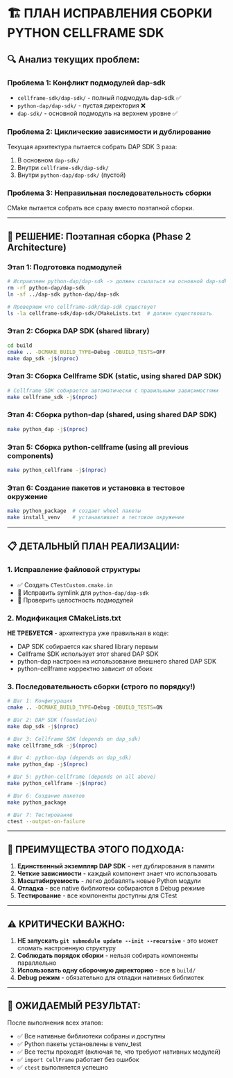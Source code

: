 # 🏗️ ПЛАН ИСПРАВЛЕНИЯ СБОРКИ PYTHON CELLFRAME SDK

## 🔍 **Анализ текущих проблем:**

### Проблема 1: Конфликт подмодулей dap-sdk
- `cellframe-sdk/dap-sdk/` - полный подмодуль dap-sdk ✅
- `python-dap/dap-sdk/` - пустая директория ❌
- `dap-sdk/` - основной подмодуль на верхнем уровне ✅

### Проблема 2: Циклические зависимости и дублирование
Текущая архитектура пытается собрать DAP SDK 3 раза:
1. В основном `dap-sdk/` 
2. Внутри `cellframe-sdk/dap-sdk/`
3. Внутри `python-dap/dap-sdk/` (пустой)

### Проблема 3: Неправильная последовательность сборки
CMake пытается собрать все сразу вместо поэтапной сборки.

---

## 🎯 **РЕШЕНИЕ: Поэтапная сборка (Phase 2 Architecture)**

### Этап 1: Подготовка подмодулей
```bash
# Исправляем python-dap/dap-sdk -> должен ссылаться на основной dap-sdk
rm -rf python-dap/dap-sdk
ln -sf ../dap-sdk python-dap/dap-sdk

# Проверяем что cellframe-sdk/dap-sdk существует
ls -la cellframe-sdk/dap-sdk/CMakeLists.txt  # должен существовать
```

### Этап 2: Сборка DAP SDK (shared library)
```bash
cd build
cmake .. -DCMAKE_BUILD_TYPE=Debug -DBUILD_TESTS=OFF
make dap_sdk -j$(nproc)
```

### Этап 3: Сборка Cellframe SDK (static, using shared DAP SDK)
```bash
# Cellframe SDK собирается автоматически с правильными зависимостями
make cellframe_sdk -j$(nproc) 
```

### Этап 4: Сборка python-dap (shared, using shared DAP SDK)
```bash
make python_dap -j$(nproc)
```

### Этап 5: Сборка python-cellframe (using all previous components)
```bash
make python_cellframe -j$(nproc)
```

### Этап 6: Создание пакетов и установка в тестовое окружение
```bash
make python_package  # создает wheel пакеты
make install_venv    # устанавливает в тестовое окружение
```

---

## 📋 **ДЕТАЛЬНЫЙ ПЛАН РЕАЛИЗАЦИИ:**

### 1. Исправление файловой структуры
- ✅ Создать `CTestCustom.cmake.in`
- 🔄 Исправить symlink для `python-dap/dap-sdk`
- 🔄 Проверить целостность подмодулей

### 2. Модификация CMakeLists.txt
**НЕ ТРЕБУЕТСЯ** - архитектура уже правильная в коде:
- DAP SDK собирается как shared library первым
- Cellframe SDK использует этот shared DAP SDK  
- python-dap настроен на использование внешнего shared DAP SDK
- python-cellframe корректно зависит от обоих

### 3. Последовательность сборки (строго по порядку!)
```bash
# Шаг 1: Конфигурация
cmake .. -DCMAKE_BUILD_TYPE=Debug -DBUILD_TESTS=ON

# Шаг 2: DAP SDK (foundation)
make dap_sdk -j$(nproc)

# Шаг 3: Cellframe SDK (depends on dap_sdk)
make cellframe_sdk -j$(nproc)

# Шаг 4: python-dap (depends on dap_sdk) 
make python_dap -j$(nproc)

# Шаг 5: python-cellframe (depends on all above)
make python_cellframe -j$(nproc)

# Шаг 6: Создание пакетов
make python_package

# Шаг 7: Тестирование
ctest --output-on-failure
```

---

## 🚀 **ПРЕИМУЩЕСТВА ЭТОГО ПОДХОДА:**

1. **Единственный экземпляр DAP SDK** - нет дублирования в памяти
2. **Четкие зависимости** - каждый компонент знает что использовать
3. **Масштабируемость** - легко добавлять новые Python модули
4. **Отладка** - все native библиотеки собираются в Debug режиме
5. **Тестирование** - все компоненты доступны для CTest

---

## ⚠️ **КРИТИЧЕСКИ ВАЖНО:**

1. **НЕ запускать `git submodule update --init --recursive`** - это может сломать настроенную структуру
2. **Соблюдать порядок сборки** - нельзя собирать компоненты параллельно
3. **Использовать одну сборочную директорию** - все в `build/`
4. **Debug режим** - обязательно для отладки нативных библиотек

---

## 🎉 **ОЖИДАЕМЫЙ РЕЗУЛЬТАТ:**

После выполнения всех этапов:
- ✅ Все нативные библиотеки собраны и доступны
- ✅ Python пакеты установлены в venv_test
- ✅ Все тесты проходят (включая те, что требуют нативных модулей)
- ✅ `import CellFrame` работает без ошибок
- ✅ `ctest` выполняется успешно